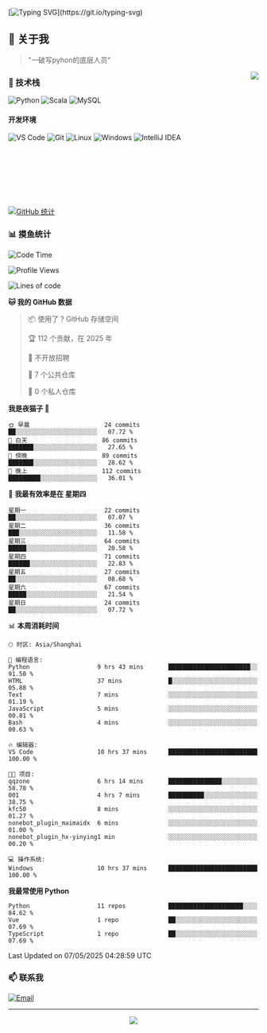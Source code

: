 [![Typing SVG](https://readme-typing-svg.herokuapp.com?font=Fira+Code&pause=1000&color=36BCF7&random=false&width=435&lines=print(%22Hello%2C+World!%22);%23+Welcome+to+my+code+space+%F0%9F%90%8D)](https://git.io/typing-svg)

## 🌟 关于我

> "一破写pyhon的底层人员"

<img align="right" src="https://github-readme-stats.vercel.app/api/top-langs/?username=huanxin996&theme=tokyonight" />

### 🎯 技术栈

![Python](https://img.shields.io/badge/Python-Expert-3776AB?style=for-the-badge&logo=python&logoColor=white)
![Scala](https://img.shields.io/badge/Scala-Expert-DC322F?style=for-the-badge&logo=scala&logoColor=white)
![MySQL](https://img.shields.io/badge/MySQL-Expert-4479A1?style=for-the-badge&logo=mysql&logoColor=white)

#### 开发环境

![VS Code](https://img.shields.io/badge/VS_Code-007ACC?style=for-the-badge&logo=visual-studio-code&logoColor=white)
![Git](https://img.shields.io/badge/Git-F05032?style=for-the-badge&logo=git&logoColor=white)
![Linux](https://img.shields.io/badge/Linux-FCC624?style=for-the-badge&logo=linux&logoColor=black)
![Windows](https://img.shields.io/badge/Windows_11-0078D4?style=for-the-badge&logo=windows11&logoColor=white)
![IntelliJ IDEA](https://img.shields.io/badge/IntelliJ_IDEA-000000?style=for-the-badge&logo=intellij-idea&logoColor=white)

<br/><br/><br/><br/><br/><br/>

  
[![GitHub 统计](https://github-readme-stats.vercel.app/api?username=huanxin996&show_icons=true&theme=tokyonight)](https://github.com/huanxin996)

### 📊 摸鱼统计

<!--START_SECTION:waka-->
![Code Time](http://img.shields.io/badge/Code%20Time-119%20hrs-blue)

![Profile Views](http://img.shields.io/badge/%E4%B8%AA%E4%BA%BA%E8%B5%84%E6%96%99%E8%A7%82%E7%9C%8B%E6%AC%A1%E6%95%B0-19-blue)

![Lines of code](https://img.shields.io/badge/%E4%BB%8E%E3%80%8CHello%20World%E3%80%8D%E8%B5%B7%E6%88%91%E5%B7%B2%E7%BB%8F%E5%86%99%E4%BA%86-2.5%20million%20%E8%A1%8C%E4%BB%A3%E7%A0%81-blue)

**🐱 我的 GitHub 数据** 

> 📦  使用了 ? GitHub 存储空间 
 > 
> 🏆 112 个贡献，在 2025 年
 > 
> 🚫 不开放招聘
 > 
> 📜 7 个公共仓库 
 > 
> 🔑 0 个私人仓库 
 > 
**我是夜猫子 🦉** 

```text
🌞 早晨                     24 commits          ██░░░░░░░░░░░░░░░░░░░░░░░   07.72 % 
🌆 白天                     86 commits          ███████░░░░░░░░░░░░░░░░░░   27.65 % 
🌃 傍晚                     89 commits          ███████░░░░░░░░░░░░░░░░░░   28.62 % 
🌙 晚上                     112 commits         █████████░░░░░░░░░░░░░░░░   36.01 % 
```
📅 **我最有效率是在 星期四** 

```text
星期一                      22 commits          ██░░░░░░░░░░░░░░░░░░░░░░░   07.07 % 
星期二                      36 commits          ███░░░░░░░░░░░░░░░░░░░░░░   11.58 % 
星期三                      64 commits          █████░░░░░░░░░░░░░░░░░░░░   20.58 % 
星期四                      71 commits          ██████░░░░░░░░░░░░░░░░░░░   22.83 % 
星期五                      27 commits          ██░░░░░░░░░░░░░░░░░░░░░░░   08.68 % 
星期六                      67 commits          █████░░░░░░░░░░░░░░░░░░░░   21.54 % 
星期日                      24 commits          ██░░░░░░░░░░░░░░░░░░░░░░░   07.72 % 
```


📊 **本周消耗时间** 

```text
🕑︎ 时区: Asia/Shanghai

💬 编程语言: 
Python                   9 hrs 43 mins       ███████████████████████░░   91.50 % 
HTML                     37 mins             █░░░░░░░░░░░░░░░░░░░░░░░░   05.88 % 
Text                     7 mins              ░░░░░░░░░░░░░░░░░░░░░░░░░   01.19 % 
JavaScript               5 mins              ░░░░░░░░░░░░░░░░░░░░░░░░░   00.81 % 
Bash                     4 mins              ░░░░░░░░░░░░░░░░░░░░░░░░░   00.63 % 

🔥 编辑器: 
VS Code                  10 hrs 37 mins      █████████████████████████   100.00 % 

🐱‍💻 项目: 
qqzone                   6 hrs 14 mins       ███████████████░░░░░░░░░░   58.78 % 
001                      4 hrs 7 mins        ██████████░░░░░░░░░░░░░░░   38.75 % 
kfc50                    8 mins              ░░░░░░░░░░░░░░░░░░░░░░░░░   01.27 % 
nonebot_plugin_maimaidx  6 mins              ░░░░░░░░░░░░░░░░░░░░░░░░░   01.00 % 
nonebot_plugin_hx-yinying1 min               ░░░░░░░░░░░░░░░░░░░░░░░░░   00.20 % 

💻 操作系统: 
Windows                  10 hrs 37 mins      █████████████████████████   100.00 % 
```

**我最常使用 Python** 

```text
Python                   11 repos            █████████████████████░░░░   84.62 % 
Vue                      1 repo              ██░░░░░░░░░░░░░░░░░░░░░░░   07.69 % 
TypeScript               1 repo              ██░░░░░░░░░░░░░░░░░░░░░░░   07.69 % 
```




 Last Updated on 07/05/2025 04:28:59 UTC
<!--END_SECTION:waka-->

### 📫 联系我

[![Email](https://img.shields.io/badge/Email-D14836?style=for-the-badge&logo=gmail&logoColor=white)](mailto:mc.xiaolang@Foxmail.com)

---

<p align="center">
  <img src="https://profile-counter.glitch.me/huanxin996/count.svg" />
</p>